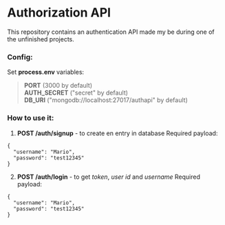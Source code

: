 # Authorization API

This repository contains an authentication API made my be during one of the unfinished projects.

### Config:

Set **process.env** variables:

> **PORT** (3000 by default)  
> **AUTH_SECRET** ("secret" by default)  
> **DB_URI** ("mongodb://localhost:27017/authapi" by default)

    
### How to use it:

1. **POST /auth/signup** -  to create en entry in database
  Required payload:  
```
{
  "username": "Mario",
  "password": "test12345"
}
```

2. **POST /auth/login** -  to get *token*, *user id* and *username*
	Required payload: 
```
{
  "username": "Mario",
  "password": "test12345"
}
```